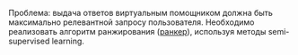 Проблема: выдача ответов виртуальным помощником должна быть максимально релевантной запросу пользователя.
Необходимо реализовать алгоритм ранжирования ([ранкер](https://en.wikipedia.org/wiki/Learning_to_rank)), 
используя методы semi-supervised learning.
